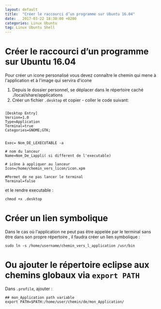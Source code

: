 ```yaml
---
layout: default
title:  "Créer le raccourci d’un programme sur Ubuntu 16.04"
date:   2017-03-22 18:30:00 +0200
categories: Linux Ubuntu
tag: Linux Ubuntu Shell
---
```


# Créer le raccourci d’un programme sur Ubuntu 16.04

Pour créer un icone personalisé  vous devez connaître le chemin qui mene à l'application et à l'image qui servira d'icone

1. Depuis le dossier personnel, se déplacer dans le répertoire caché ./local/share/applications
2. Créer un fichier `.desktop`  et copier - coller le code suivant:

```SHELL

[Desktop Entry]
Version=1.0
Type=Application
Terminal=true
Categories=GNOME;GTK;


Exec= Nom_DE_LEXECUTABLE -a

# nom du lanceur
Name=Nom_De_Lappli( si different de l'executable)

# icône à appliquer au lanceur
Icon=/home/chemin_vers_licon/icon.xpm

#Permet de ne pas lancer le terminal
Terminal=false

```
et le rendre executable : 

```
chmod +x .desktop
```
# Créer un lien symbolique

Dans le cas où l'application ne peut pas être appelée  par le terminal sans être dans son propre répertoire , il faudra créer un lien symbolique :

```SHELL
sudo ln -s /home/username/chemin_vers_l_application /usr/bin
```

# Ou ajouter le répertoire eclipse aux chemins globaux via `export PATH`


Dans `.profile`, ajouter : 

```
## mon_Application path variable
export PATH=$PATH:/home/user/chemin/de/mon_Application/
```

